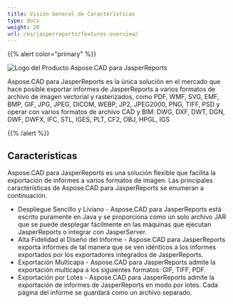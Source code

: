 ```yaml
---
title: Visión General de Características
type: docs
weight: 20
url: /es/jasperreports/features-overview/
---
```


{{% alert color="primary" %}}

![Logo del Producto Aspose.CAD para JasperReports](/_assets/logo128.png)

Aspose.CAD para JasperReports es la única solución en el mercado que hace posible exportar informes de JasperReports a varios formatos de archivo de imagen vectorial y rasterizados, como PDF, WMF, SVG, EMF, BMP, GIF, JPG, JPEG, DICOM, WEBP, JP2, JPEG2000, PNG, TIFF, PSD y operar con varios formatos de archivo CAD y BIM: DWG, DXF, DWT, DGN, DWF, DWFX, IFC, STL, IGES, PLT, CF2, OBJ, HPGL, IGS

{{% /alert %}}

## Características

Aspose.CAD para JasperReports es una solución flexible que facilita la exportación de informes a varios formatos de imagen. Las principales características de Aspose.CAD para JasperReports se enumeran a continuación.

- Despliegue Sencillo y Liviano - Aspose.CAD para JasperReports está escrito puramente en Java y se proporciona como un solo archivo JAR que se puede desplegar fácilmente en las máquinas que ejecutan JasperReports o integrar con JasperServer.
- Alta Fidelidad al Diseño del Informe - Aspose.CAD para JasperReports exporta informes de tal manera que se ven idénticos a los informes exportados por los exportadores integrados de JasperReports.
- Exportación Multicapa - Aspose.CAD para JasperReports admite la exportación multicapa a los siguientes formatos: GIF, TIFF, PDF.
- Exportación por Lotes - Aspose.CAD para JasperReports admite la exportación de informes de JasperReports en modo por lotes. Cada página del informe se guardará como un archivo separado.
